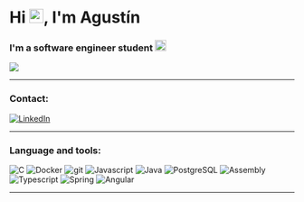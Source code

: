<h1> Hi <img src="https://media.giphy.com/media/hvRJCLFzcasrR4ia7z/giphy.gif" width="25px">, I'm Agustín</h1>

<h3>I'm a software engineer student 
  <img src="https://media1.giphy.com/media/PiQejEf31116URju4V/giphy.gif?cid=ecf05e47ht4h6jivvqjdi8mycdz94mdrw3wbzm6wj9qfwlyc&rid=giphy.gif&ct=g" height="20" width="20" />
</h3>

![](https://visitor-badge.glitch.me/badge?page_id=imanfredi.imanfredi)

-------

<h3>Contact:</h3>

<p align="left">
  <a href="https://www.linkedin.com/in/ignacio-agustin-manfredi-570529208" target="_blank"><img alt="LinkedIn" src="https://img.shields.io/badge/linkedin-%230077B5.svg?&style=for-the-badge&logo=linkedin&logoColor=white" />
  </a>
</p>


-------


<h3>Language and tools:</h3>

<p>
  <img alt="C" src="https://img.shields.io/badge/-C-white?style=plastic&logo=c&logoColor=blue">
  <img alt="Docker" src="https://img.shields.io/badge/-Docker-46a2f1?style=flat-square&logo=docker&logoColor=white" />
  <img alt="git" src="https://img.shields.io/badge/-Git-F05032?style=flat-square&logo=git&logoColor=white" />
  <img alt="Javascript" src="https://img.shields.io/badge/-Javascript-yellow?style=flat-square&logo=javascript&logoColor=white" />
  <img alt="Java" src="https://img.shields.io/badge/-Java-red?style=flat-square&logo=Java&logoColor=white" />
  <img alt="PostgreSQL" src="https://img.shields.io/badge/-PostgreSQL-blue?style=flat-square&logo=postgresql&logoColor=white" />
  <img alt="Assembly" src="https://img.shields.io/badge/-Assembly-E34F26?style=flat-square" />
  <img alt="Typescript" src="https://img.shields.io/badge/-Typescript-46a2f1?style=flat-square&logo=Typescript&logoColor=white" />
  <img alt="Spring" src="https://img.shields.io/badge/-Spring-green?style=flat-square&logo=Spring&logoColor=white" />
  <img alt="Angular" src="https://img.shields.io/badge/-Angular-red?style=flat-square&logo=Angular&logoColor=white" />
</p>


-------

<p align="center"> <img src="https://github-readme-stats.vercel.app/api?username=imanfredi&show_icons=true&theme=gotham" alt="" />



